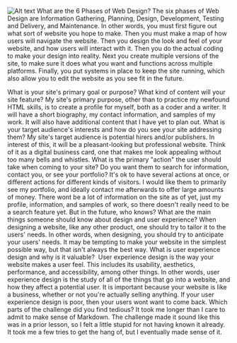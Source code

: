 ![Alt text](/imgs/site-map.png)
What are the 6 Phases of Web Design?
The six phases of Web Design are Information Gathering, Planning, Design, Development, Testing and Delivery, and Maintenance. In other words, you must first figure out what sort of website you hope to make. Then you must make a map of how users will navigate the website. Then you design the look and feel of your website, and how users will interact with it. Then you do the actual coding to make your design into reality. Next you create multiple versions of the site, to make sure it does what you want and functions across multiple platforms. Finally, you put systems in place to keep the site running, which also allow you to edit the website as you see fit in the future.

What is your site's primary goal or purpose? What kind of content will your site feature?
My site's primary purpose, other than to practice my newfound HTML skills, is to create a profile for myself, both as a coder and a writer. It will have a short biography, my contact information, and samples of my work. It will also have additional content that I have yet to plan out.
What is your target audience's interests and how do you see your site addressing them?
My site's target audience is potential hirers and/or publishers. In interest of this, it will be a pleasant-looking but professional website. Think of it as a digital business card, one that makes me look appealing without too many bells and whistles.
What is the primary "action" the user should take when coming to your site? Do you want them to search for information, contact you, or see your portfolio? It's ok to have several actions at once, or different actions for different kinds of visitors.
I would like them to primarily see my portfolio, and ideally contact me afterwards to offer large amounts of money. There wont be a lot of information on the site as of yet, just my profile, information, and samples of work, so there doesn't really need to be a search feature yet. But in the future, who knows?
What are the main things someone should know about design and user experience?
When designing a website, like any other product, one should try to tailor it to the users' needs. In other words, when designing, you should try to anticipate your users' needs. It may be tempting to make your website in the simplest possible way, but that isn't always the best way.
What is user experience design and why is it valuable? 
User experience design is the way your website makes a user feel. This includes its usability, aesthetics, performance, and accessibility, among other things. In other words, user experience design is the study of all of the things that go into a website, and how they affect a potential user. It is important because your website is like a business, whether or not you're actually selling anything. If your user experience design is poor, then your users wont want to come back.
Which parts of the challenge did you find tedious?
It took me longer than I care to admit to make sense of Markdown. The challenge made it sound like this was in a prior lesson, so I felt a little stupid for not having known it already. It took me a few tries to get the hang of, but I eventually made sense of it.
